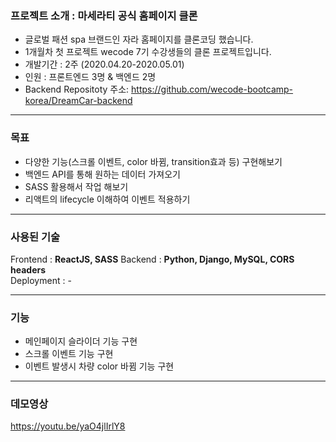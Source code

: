 ### 프로젝트 소개 : 마세라티 공식 홈페이지 클론 

- 글로벌 패션 spa 브랜드인 자라 홈페이지를 클론코딩 했습니다.
- 1개월차 첫 프로젝트 wecode 7기 수강생들의 클론 프로젝트입니다.
- 개발기간 : 2주 (2020.04.20-2020.05.01)
- 인원 : 프론트엔드 3명 & 백엔드 2명  
- Backend Repositoty 주소: https://github.com/wecode-bootcamp-korea/DreamCar-backend

---

### 목표

- 다양한 기능(스크롤 이벤트, color 바뀜, transition효과 등) 구현해보기
- 백엔드 API를 통해 원하는 데이터 가져오기
- SASS 활용해서 작업 해보기
- 리액트의 lifecycle 이해하여 이벤트 적용하기

---

### 사용된 기술

Frontend : **ReactJS, SASS** 
Backend : **Python, Django, MySQL, CORS headers**  
Deployment : -

---

### 기능

- 메인페이지 슬라이더 기능 구현
- 스크롤 이벤트 기능 구현
- 이벤트 발생시 차량 color 바뀜 기능 구현

---

### 데모영상

https://youtu.be/yaO4jlIrlY8
